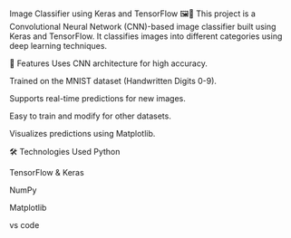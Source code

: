 Image Classifier using Keras and TensorFlow 🖼️🤖
This project is a Convolutional Neural Network (CNN)-based image classifier built using Keras and TensorFlow. It classifies images into different categories using deep learning techniques.

🚀 Features
Uses CNN architecture for high accuracy.

Trained on the MNIST dataset (Handwritten Digits 0-9).

Supports real-time predictions for new images.

Easy to train and modify for other datasets.

Visualizes predictions using Matplotlib.

🛠 Technologies Used
Python

TensorFlow & Keras

NumPy

Matplotlib

vs code
